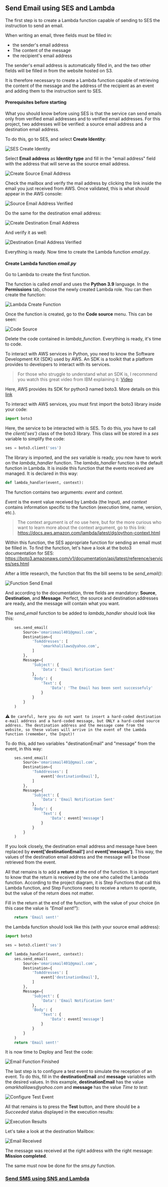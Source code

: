 ## Send Email using SES and Lambda

The first step is to create a Lambda function capable of sending to SES the instruction to send an email.

When writing an email, three fields must be filled in:
- the sender's email address
- The content of the message
- the recipient's email address

The sender's email address is automatically filled in, and the two other fields will be filled in from the website hosted on S3.

It is therefore necessary to create a Lambda function capable of retrieving the content of the message and the address of the recipient as an event and adding them to the instruction sent to SES.

#### Prerequisites before starting

What you should know before using SES is that the service can send emails only from verified email addresses and to verified email addresses. For this project, two addresses will be verified: a source email address and a destination email address.

To do this, go to SES, and select **Create Identity**:

![SES Create Identity](images/create-identity.png ':size=500')

Select **Email address** as **Identity type** and fill in the "email address" field with the address that will serve as the source email address.

![Create Source Email Address](images/source-email.png ':size=600')

Check the mailbox and verify the mail address by clicking the link inside the email you just received from AWS. Once validated, this is what should appear in the AWS console:

![Source Email Address Verified](images/source-verified.png ':size=600')

Do the same for the destination email address:

![Create Destination Email Address](images/destination-email.png ':size=600')

And verify it as well:

![Destination Email Address Verified](images/destination-verified.png ':size=600')

Everything is ready. Now time to create the Lambda function *email.py*.

#### Create Lambda function *email.py*

Go to Lambda to create the first function.

The function is called *email* and uses the **Python 3.9** language. In the **Permissions** tab, choose the newly created Lambda role. You can then create the function:

![Lambda Create Function](images/create-function.png ':size=900')

Once the function is created, go to the **Code source** menu. This can be seen:

![Code Source](images/code-source.png ':size=900')

Delete the code contained in *lambda_function*. Everything is ready, it's time to code.

To interact with AWS services in Python, you need to know the Software Development Kit (SDK) used by AWS. An SDK is a toolkit that a platform provides to developers to interact with its services.

> For those who struggle to understand what an SDK is, I recommend you watch this great video from IBM explaining it: [Video](https://www.youtube.com/watch?v=kG-fLp9BTRo)

Here, AWS provides its SDK for python3 named boto3. More details on this [link](https://docs.aws.amazon.com/lambda/latest/dg/lambda-python.html)

To interact with AWS services, you must first import the boto3 library inside your code:

``` py
import boto3
```

Here, the service to be interacted with is SES. To do this, you have to call the *client('ses')* class of the boto3 library. This class will be stored in a *ses* variable to simplify the code:

``` py
ses = boto3.client('ses')
```

The library is imported, and the *ses* variable is ready, you now have to work on the *lambda_handler* function. The *lambda_handler* function is the default function in Lambda. It is inside this function that the events received are managed. It is declared in this way:

``` py
def lambda_handler(event, context):
```

The function contains two arguments: *event* and *context*.

*Event* is the event value received by Lambda (the Input), and *context* contains information specific to the function (execution time, name, version, etc.). 
> The context argument is of no use here, but for the more curious who want to learn more about the context argument, go to this link: https://docs.aws.amazon.com/lambda/latest/dg/python-context.html

Within this function, the SES appropriate function for sending an email must be filled in. To find the function, let's have a look at the boto3 documentation for SES: https://boto3.amazonaws.com/v1/documentation/api/latest/reference/services/ses.html

After a little research, the function that fits the bill seems to be *send_email()*:

![Function Send Email](images/function-send-email.png ':size=600')

And according to the documentation, three fields are mandatory: **Source**, **Destination**, and **Message**. Perfect, the source and destination addresses are ready, and the message will contain what you want.

The *send_email* function to be added to *lambda_handler* should look like this:

``` py
    ses.send_email(
        Source='omarismail401@gmail.com',
        Destination={
            'ToAddresses': [
                'omarkhalilaws@yahoo.com',
            ]
        },
        Message={
            'Subject': {
                'Data': 'Email Notification Sent'
            },
            'Body': {
                'Text': {
                    'Data': 'The Email has been sent successefuly'
                }
            }
        }
    )
```

:warning: `Be careful, here you do not want to insert a hard-coded destination e-mail address and a hard-coded message, but ONLY a hard-coded source address. The destination address and the message come from the website, so these values will arrive in the event of the Lambda function (remember, the Input)!`

To do this, add two variables "destinationEmail" and "message" from the event, in this way:

``` py
    ses.send_email(
        Source='omarismail401@gmail.com',
        Destination={
            'ToAddresses': [
                event['destinationEmail'],
            ]
        },
        Message={
            'Subject': {
                'Data': 'Email Notification Sent'
            },
            'Body': {
                'Text': {
                    'Data': event['message']
                }
            }
        }
    )
```

If you look closely, the destination email address and message have been replaced by **event['destinationEmail']** and **event['message']**. This way, the values of the destination email address and the message will be those retrieved from the event.

All that remains is to add a **return** at the end of the function. It is important to know that the return is received by the one who called the Lambda function. According to the project diagram, it is Step Functions that call this Lambda function, and Step Functions need to receive a return to operate, but the value of the return does not matter.

Fill in the return at the end of the function, with the value of your choice (in this case the value is *"Email sent!"*):

``` py
    return 'Email sent!'
```

the Lambda function should look like this (with your source email address):

``` py
import boto3

ses = boto3.client('ses')

def lambda_handler(event, context):
    ses.send_email(
        Source='omarismail401@gmail.com',
        Destination={
            'ToAddresses': [
                event['destinationEmail'],
            ]
        },
        Message={
            'Subject': {
                'Data': 'Email Notification Sent'
            },
            'Body': {
                'Text': {
                    'Data': event['message']
                }
            }
        }
    )
    return 'Email sent!'
```

It is now time to Deploy and Test the code:

![Email Function Finished](images/email-function-finished.png ':size=900')

The last step is to configure a test event to simulate the reception of an event. To do this, fill in the **destinationEmail** and **message** variables with the desired values. In this example, **destinationEmail** has the value *omarkhalilaws<span>@yahoo.com* and **message** has the value *Time to test*:

![Configure Test Event](images/configure-test-event.png ':size=600')

All that remains is to press the **Test** button, and there should be a *Succeeded* status displayed in the execution results:

![Execution Results](images/execution-results.png ':size=700')

Let's take a look at the destination Mailbox:

![Email Received](images/email-received.png ':size=300')

The message was received at the right address with the right message: **Mission completed**.

The same must now be done for the *sms.py* function.

### [Send SMS using SNS and Lambda](https://github.com/OmarKhalil401/Serverless-Notification-Sending-Application/blob/main/3-SNS/README.md)